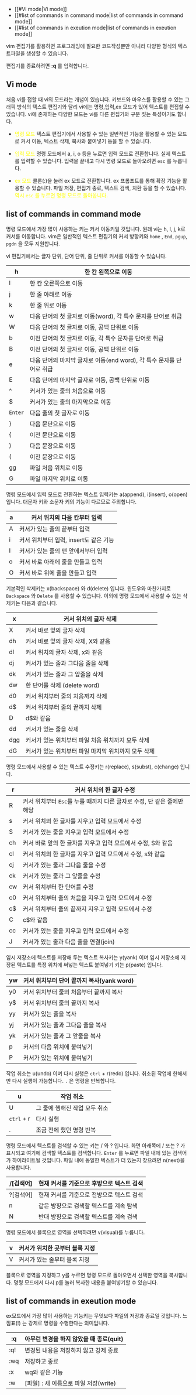 - [[#Vi mode|Vi mode]]
- [[#list of commands in command mode|list of commands in command mode]]
- [[#list of commands in exeution mode|list of commands in exeution mode]]


vim 편집기를 활용하면 프로그래밍에 필요한 코드작성뿐만 아니라 다양한 형식의 텍스트파일을 생성할 수 있습니다.

편집기를 종료하려면 **:q** 를 입력합니다.

## Vi mode

처음 vi를 접할 때 vi의 모드라는 개념이 있습니다. 키보드와 마우스를 활용할 수 있는 그래픽 방식의 텍스트 편집기와 달리 vi에는 명령,입력,ex 모드가 있어 텍스트를 편집할 수 있습니다. vi에 존재하는 다양한 모드는 vi를 다른 편집기와 구분 짓는 특성이기도 합니다.

- <font color="#ffff00">명령 모드</font>
텍스트 편집기에서 사용할 수 있는 일반적인 기능을 활용할 수 있는 모드로 커서 이동, 텍스트 삭제, 복사와 붙여넣기 등을 할 수 있습니다.

- <font color="#ffff00">입력 모드</font>
명령 모드에서 a, i, o 등을 누르면 입력 모드로 전환합니다. 실제 텍스트를 입력할 수 있습니다. 입력을 끝내고 다시 명령 모드로 돌아오려면 `esc` 를 누릅니다.

- <font color="#ffff00">ex 모드</font>
콜론(:)을 눌러 ex 모드로 전환합니다. ex 프롬프트를 통해 확장 기능을 활용할 수 있습니다. 파일 저장, 편집기 종료, 텍스트 검색, 치환 등을 할 수 있습니다. <font color="#ffff00">역시 `esc` 를 누르면 명령 모드로 돌아옵니다.</font>

## list of commands in command mode

명령 모드에서 가장 많이 사용하는 키는 커서 이동키일 것입니다. 원래 vi는 h, l, j, k로 커서를 이동합니다. vim은 일반적인 텍스트 편집기의 커서 방향키와 `home` , `End`, `pgup`, `pgdn` 을 모두 지원합니다.

vi 편집기에서는 글자 단위, 단어 단위, 줄 단위로 커서를 이동할 수 있습니다.



| h       | 한 칸 왼쪽으로 이동                                  |
| ------- | -------------------------------------------- |
| l       | 한 칸 오른쪽으로 이동                                 |
| j       | 한 줄 아래로 이동                                   |
| k       | 한 줄 위로 이동                                    |
| w       | 다음 단어의 첫 글자로 이동(word), 각 특수 문자를 단어로 취급       |
| W       | 다음 단어의 첫 글자로 이동, 공백 단위로 이동                   |
| b       | 이전 단어의 첫 글자로 이동, 각 특수 문자를 단어로 취급             |
| B       | 이전 단어의 첫 글자로 이동, 공백 단위로 이동                   |
| e       | 다음 단어의 마지막 글자로 이동(end word), 각 특수 문자를 단어로 취급 |
| E       | 다음 단어의 마지막 글자로 이동, 공백 단위로 이동                 |
| ^       | 커서가 있는 줄의 처음으로 이동                            |
| $       | 커서가 있는 줄의 마지막으로 이동                           |
| `Enter` | 다음 줄의 첫 글자로 이동                               |
| }       | 다음 문단으로 이동                                   |
| {       | 이전 문단으로 이동                                   |
| )       | 다음 문장으로 이동                                   |
| (       | 이전 문장으로 이동                                   |
| gg      | 파일 처음 위치로 이동                                 |
| G       | 파일 마지막 위치로 이동                                |

명령 모드에서 입력 모드로 전환하는 텍스트 입력키는 a(append), i(insert), o(open)입니다. 대문자 키와 소문자 키의 기능이 다르므로 주의합니다.

| a   | 커서 위치의 다음 칸부터 입력          |
| --- | ------------------------- |
| A   | 커서가 있는 줄의 끝부터 입력          |
| i   | 커서 위치부터 입력, insert도 같은 기능 |
| I   | 커서가 있는 줄의 맨 앞에서부터 입력      |
| o   | 커서 바로 아래에 줄을 만들고 입력       |
| O   | 커서 바로 위에 줄을 만들고 입력        |

기본적인 삭제키는 x(backspace) 와 d(delete) 입니다. 윈도우와 마찬가지로 `Backspace` 와 `Delete` 를 사용할 수 있습니다. 이외에 명령 모드에서 사용할 수 있는 삭제키는 다음과 같습니다.

| x   | 커서 위치의 글자 삭제                  |
| --- | ----------------------------- |
| X   | 커서 바로 앞의 글자 삭제                |
| dh  | 커서 바로 앞의 글자 삭제, X와 같음         |
| dl  | 커서 위치의 글자 삭제, x와 같음           |
| dj  | 커서가 있는 줄과 그다음 줄을 삭제           |
| dk  | 커서가 있는 줄과 그 앞줄을 삭제            |
| dw  | 한 단어를 삭제 (delete word)        |
| d0  | 커서 위치부터 줄의 처음까지 삭제            |
| d$  | 커서 위치부터 줄의 끝까지 삭제             |
| D   | d$와 같음                        |
| dd  | 커서가 있는 줄을 삭제                  |
| dgg | 커서가 있는 위치부터 파일 처음 위치까지 모두 삭제  |
| dG  | 커서가 있는 위치부터 파일 마지막 위치까지 모두 삭제 |

명령 모드에서 사용할 수 있는 텍스트 수정키는 r(replace), s(subst), c(change) 입니다.

| r   | 커서 위치의 한 글자 수정                               |
| --- | -------------------------------------------- |
| R   | 커서 위치부터 `Esc`를 누를 때까지 다른 글자로 수정, 단 같은 줄에만 해당 |
| s   | 커서 위치의 한 글자를 지우고 입력 모드에서 수정                  |
| S   | 커서가 있는 줄을 지우고 입력 모드에서 수정                     |
| ch  | 커서 바로 앞의 한 글자를 지우고 입력 모드에서 수정, S와 같음         |
| cl  | 커서 위치의 한 글자를 지우고 입력 모드에서 수정, s와 같음           |
| cj  | 커서가 있는 줄과 그다음 줄을 수정                          |
| ck  | 커서가 있는 줄과 그 앞줄을 수정                           |
| cw  | 커서 위치부터 한 단어를 수정                             |
| c0  | 커서 위치부터 줄의 처음을 지우고 입력 모드에서 수정                |
| c$  | 커서 위치부터 줄의 끝까지 지우고 입력 모드에서 수정                |
| C   | c$와 같음                                       |
| cc  | 커서가 있는 줄을 지우고 입력 모드에서 수정                     |
| J   | 커서가 있는 줄과 다음 줄을 연결(join)                     |
임시 저장소에 텍스트를 저장해 두는 텍스트 복사키는 y(yank) 이며 임시 저장소에 저장된 텍스트를 특정 위치에 써넣는 텍스트 붙여넣기 키는 p(paste) 입니다.

| yw  | 커서 위치부터 단어 끝까지 복사(yank word) |
| --- | ---------------------------- |
| y0  | 커서 위치부터 줄의 처음부터 끝까지 복사       |
| y$  | 커서 위치부터 줄의 끝까지 복사            |
| yy  | 커서가 있는 줄을 복사                 |
| yj  | 커서가 있는 줄과 그다음 줄을 복사          |
| yk  | 커서가 있는 줄과 그 앞줄을 복사           |
| p   | 커서의 다음 위치에 붙여넣기              |
| P   | 커서가 있는 위치에 붙여넣기              |

작업 취소는 u(undo) 이며 다시 실행은 `ctrl` + r(redo) 입니다. 취소된 작업에 한해서만 다시 실행이 가능합니다. `.` 은 명령을 반복합니다.

| u          | 작업 취소             |
| ---------- | ----------------- |
| U          | 그 줄에 행해진 작업 모두 취소 |
| `ctrl` + r | 다시 실행             |
| .          | 조금 전에 했던 명령 반복    |

명령 모드에서 텍스트를 검색할 수 있는 키는 / 와 ? 입니다. 화면 아래쪽에 / 또는 ? 가 표시되고 여기에 검색할 텍스트를 검색합니다. `Enter` 를 누르면 파일 내에 있는 검색어가 하이라이트될 것입니다. 파일 내에 동일한 텍스트가 더 있는지 찾으려면 n(next)을 사용합니다.

| /\[검색어\] | 현재 커서를 기준으로 후방으로 텍스트 검색 |
| -------- | ----------------------- |
| ?\[검색어\] | 현재 커서를 기준으로 전방으로 텍스트 검색 |
| n        | 같은 방향으로 검색할 텍스트를 계속 탐색  |
| N        | 반대 방향으로 검색할 텍스트를 계속 검색  |

명령 모드에서 블록으로 영역을 선택하려면 v(visual)를 누릅니다.

| v   | 커서가 위치한 곳부터 블록 지정 |
| --- | ----------------- |
| V   | 커서가 있는 줄부터 블록 지정  |

블록으로 영역을 지정하고 y를 누르면 명령 모드로 돌아오면서 선택한 영역을 복사합니다. 명령 모드에서 다시 p를 눌러 복사한 내용을 붙여넣기할 수 있습니다.

## list of commands in exeution mode

ex모드에서 가장 많이 사용하는 기능키는 무엇보다 파일의 저장과 종료일 것입니다. 느낌표(!) 는 강제로 명령을 수행한다는 의미입니다.

| :q  | 아무런 변경을 하지 않았을 때 종료(quit)    |
| --- | ---------------------------- |
| :q! | 변경된 내용을 저장하지 않고 강제 종료        |
| :wq | 저장하고 종료                      |
| :x  | wq와 같은 기능                    |
| :w  | \[파일\] : 새 이름으로 파일 저장(write) |

